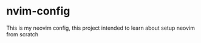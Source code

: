 # nvim-config

This is my neovim config, this project intended to learn about setup neovim from scratch

